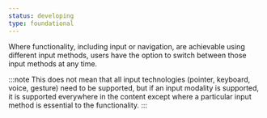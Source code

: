 ```yaml
---
status: developing
type: foundational
---
```


Where functionality, including input or navigation, are achievable using different input methods, users have the option to switch between those input methods at any time.

:::note
This does not mean that all input technologies (pointer, keyboard, voice, gesture) need to be supported, but if an input modality is supported, it is supported everywhere in the content except where a particular input method is essential to the functionality.
:::
